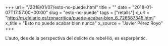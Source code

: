 +++
url = "/2018/01/07/esto-no-puede.html"
title = ""
date = "2018-01-07T17:57:00+00:00"
slug = "esto-no-puede"
tags = ["retalls"]
x_url = "http://m.eldiario.es/zonacritica/puede-acabar-bien_6_726587345.html"
x_title = "Esto no puede acabar bien nunca"
x_source = "Javier Pérez Royo"
+++


L'auto, des de la perspectiva del delicte de rebel·lió, es esperpèntic.
